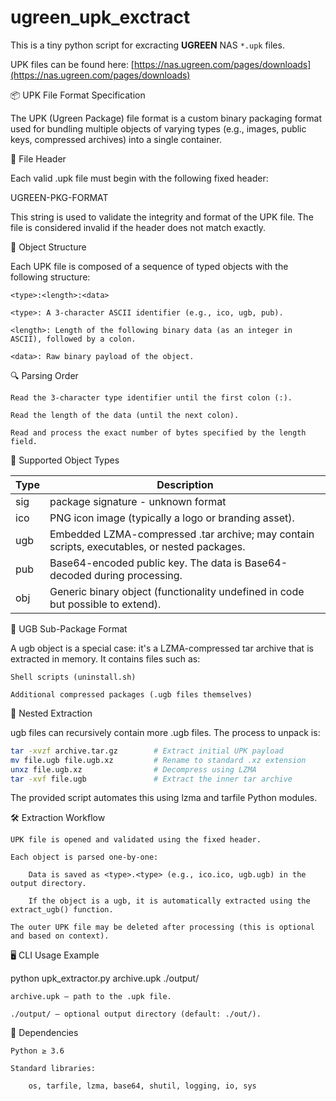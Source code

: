 # ugreen_upk_exctract

This is a tiny python script for excracting **UGREEN** NAS `*.upk` files.

UPK files can be found here: [https://nas.ugreen.com/pages/downloads](https://nas.ugreen.com/pages/downloads)

📦 UPK File Format Specification

The UPK (Ugreen Package) file format is a custom binary packaging format used for bundling multiple objects of varying types (e.g., images, public keys, compressed archives) into a single container. 

🔖 File Header

Each valid .upk file must begin with the following fixed header:

UGREEN-PKG-FORMAT

This string is used to validate the integrity and format of the UPK file. The file is considered invalid if the header does not match exactly.

🧱 Object Structure

Each UPK file is composed of a sequence of typed objects with the following structure:

`<type>:<length>:<data>`

    <type>: A 3-character ASCII identifier (e.g., ico, ugb, pub).

    <length>: Length of the following binary data (as an integer in ASCII), followed by a colon.

    <data>: Raw binary payload of the object.

🔍 Parsing Order

    Read the 3-character type identifier until the first colon (:).

    Read the length of the data (until the next colon).

    Read and process the exact number of bytes specified by the length field.

🧾 Supported Object Types

|Type|	Description
|----|-----------------
|sig|	package signature - unknown format
|ico|	PNG icon image (typically a logo or branding asset).
|ugb|	Embedded LZMA-compressed .tar archive; may contain scripts, executables, or nested packages.
|pub|	Base64-encoded public key. The data is Base64-decoded during processing.
|obj|	Generic binary object (functionality undefined in code but possible to extend).

📂 UGB Sub-Package Format

A ugb object is a special case: it's a LZMA-compressed tar archive that is extracted in memory. It contains files such as:

    Shell scripts (uninstall.sh)

    Additional compressed packages (.ugb files themselves)

🔁 Nested Extraction

ugb files can recursively contain more .ugb files. The process to unpack is:

```bash
tar -xvzf archive.tar.gz        # Extract initial UPK payload
mv file.ugb file.ugb.xz         # Rename to standard .xz extension
unxz file.ugb.xz                # Decompress using LZMA
tar -xvf file.ugb               # Extract the inner tar archive
```

The provided script automates this using lzma and tarfile Python modules.

🛠️ Extraction Workflow

    UPK file is opened and validated using the fixed header.

    Each object is parsed one-by-one:

        Data is saved as <type>.<type> (e.g., ico.ico, ugb.ugb) in the output directory.

        If the object is a ugb, it is automatically extracted using the extract_ugb() function.

    The outer UPK file may be deleted after processing (this is optional and based on context).

🖥️ CLI Usage Example

python upk_extractor.py archive.upk ./output/

    archive.upk — path to the .upk file.

    ./output/ — optional output directory (default: ./out/).

🧰 Dependencies

    Python ≥ 3.6

    Standard libraries:

        os, tarfile, lzma, base64, shutil, logging, io, sys
